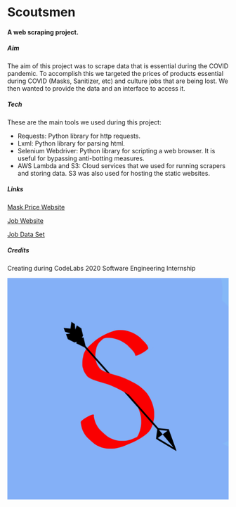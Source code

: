 # Scoutsmen
#### A web scraping project.

##### Aim
The aim of this project was to scrape data that is essential during the COVID pandemic. To accomplish this we targeted the prices of products essential during COVID (Masks, Sanitizer, etc) and culture jobs that are being lost. We then wanted to provide the data and an interface to access it.

##### Tech
These are the main tools we used during this project:

- Requests: Python library for http requests.
- Lxml: Python library for parsing html.
- Selenium Webdriver: Python library for scripting a web browser. It is useful for bypassing anti-botting measures.
- AWS Lambda and S3: Cloud services that we used for running scrapers and storing data. S3 was also used for hosting the static websites.

##### Links
[Mask Price Website](https://test-scoutsman-60500037.s3-us-west-1.amazonaws.com/index.html)

[Job Website](https://job-scraper-bucket.s3.us-east-2.amazonaws.com/index.html)

[Job Data Set](https://s3.console.aws.amazon.com/s3/buckets/job-scraper-bucket/?region=us-east-2&tab=overview)


##### Credits

Creating during CodeLabs 2020 Software Engineering Internship

![Logo](logo.jpg)
